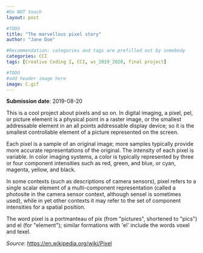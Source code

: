 ```yaml
---
#Do NOT touch
layout: post

#TODO
title: "The marvellous pixel story"
author: "Jane Doe"

#Recommendation: categories and tags are prefilled out by somebody
categories: CCI
tags: [Creative Coding I, CCI, ws_2019_2020, final project]

#TODO 
#add header image here 
image: C.gif
---
```


<!-- #TODO -->
**Submission date**: 2019-08-20


This is a cool project about pixels and so on. In digital imaging, a pixel, pel, or picture element is a physical point in a raster image, or the smallest addressable element in an all points addressable display device; so it is the smallest controllable element of a picture represented on the screen.

Each pixel is a sample of an original image; more samples typically provide more accurate representations of the original. The intensity of each pixel is variable. In color imaging systems, a color is typically represented by three or four component intensities such as red, green, and blue, or cyan, magenta, yellow, and black.

In some contexts (such as descriptions of camera sensors), pixel refers to a single scalar element of a multi-component representation (called a photosite in the camera sensor context, although sensel is sometimes used), while in yet other contexts it may refer to the set of component intensities for a spatial position.

The word pixel is a portmanteau of pix (from "pictures", shortened to "pics") and el (for "element"); similar formations with 'el' include the words voxel and texel.

_Source_: https://en.wikipedia.org/wiki/Pixel